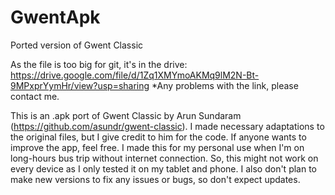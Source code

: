 # GwentApk
Ported version of Gwent Classic

As the file is too big for git, it's in the drive: https://drive.google.com/file/d/1Zq1XMYmoAKMq9lM2N-Bt-9MPxprYymHr/view?usp=sharing
*Any problems with the link, please contact me.

This is an .apk port of Gwent Classic by Arun Sundaram (https://github.com/asundr/gwent-classic). I made necessary adaptations to the original files, but I give credit to him for the code.
If anyone wants to improve the app, feel free. I made this for my personal use when I'm on long-hours bus trip without internet connection. So, this might not work on every device as I only tested it on my tablet and phone. I also don't plan to make new versions to fix any issues or bugs, so don't expect updates.
